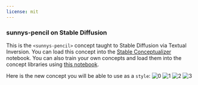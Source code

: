 ```yaml
---
license: mit
---
```

### sunnys-pencil on Stable Diffusion
This is the `<sunnys-pencil>` concept taught to Stable Diffusion via Textual Inversion. You can load this concept into the [Stable Conceptualizer](https://colab.research.google.com/github/huggingface/notebooks/blob/main/diffusers/stable_conceptualizer_inference.ipynb) notebook. You can also train your own concepts and load them into the concept libraries using [this notebook](https://colab.research.google.com/github/huggingface/notebooks/blob/main/diffusers/sd_textual_inversion_training.ipynb).

Here is the new concept you will be able to use as a `style`:
![<sunnys-pencil> 0](https://huggingface.co/sd-concepts-library/sunnys-pencil/resolve/main/concept_images/0.jpeg)
![<sunnys-pencil> 1](https://huggingface.co/sd-concepts-library/sunnys-pencil/resolve/main/concept_images/2.jpeg)
![<sunnys-pencil> 2](https://huggingface.co/sd-concepts-library/sunnys-pencil/resolve/main/concept_images/1.jpeg)
![<sunnys-pencil> 3](https://huggingface.co/sd-concepts-library/sunnys-pencil/resolve/main/concept_images/3.jpeg)

